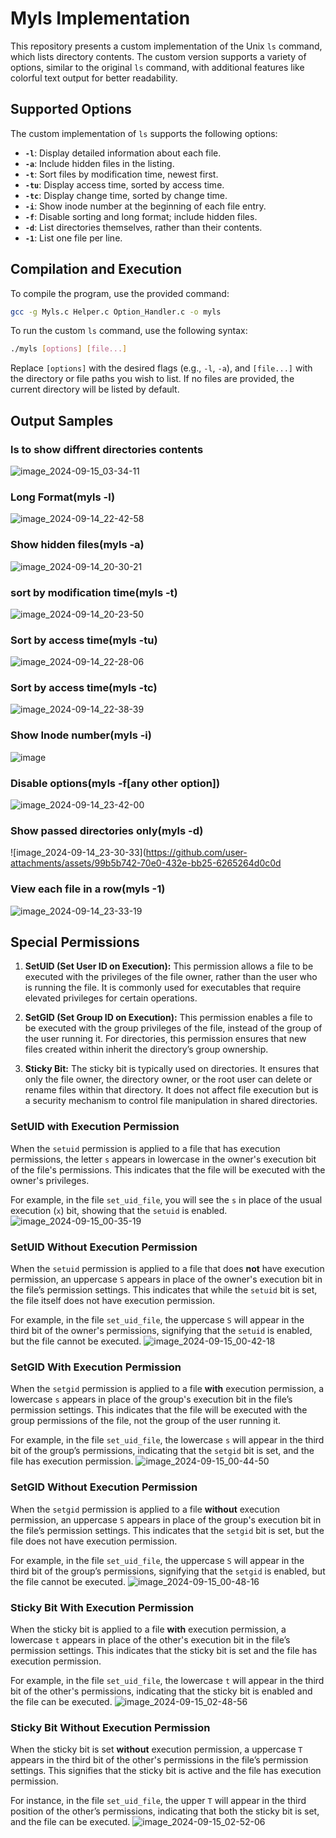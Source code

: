 # Myls Implementation

This repository presents a custom implementation of the Unix `ls` command, which lists directory contents. The custom version supports a variety of options, similar to the original `ls` command, with additional features like colorful text output for better readability.

## Supported Options

The custom implementation of `ls` supports the following options:

- **`-l`**: Display detailed information about each file.
- **`-a`**: Include hidden files in the listing.
- **`-t`**: Sort files by modification time, newest first.
- **`-tu`**: Display access time, sorted by access time.
- **`-tc`**: Display change time, sorted by change time.
- **`-i`**: Show inode number at the beginning of each file entry.
- **`-f`**: Disable sorting and long format; include hidden files.
- **`-d`**: List directories themselves, rather than their contents.
- **`-1`**: List one file per line.



## Compilation and Execution

To compile the program, use the provided command:

```bash
gcc -g Myls.c Helper.c Option_Handler.c -o myls
```

To run the custom `ls` command, use the following syntax:

```bash
./myls [options] [file...]
```

Replace `[options]` with the desired flags (e.g., `-l`, `-a`), and `[file...]` with the directory or file paths you wish to list. If no files are provided, the current directory will be listed by default.



## Output Samples

### ls to show diffrent directories contents
![image_2024-09-15_03-34-11](https://github.com/user-attachments/assets/b3dd6fc5-5922-47cd-a23b-59f882337d59)

### Long Format(myls -l)
![image_2024-09-14_22-42-58](https://github.com/user-attachments/assets/8b954de7-b538-4b22-88fd-78e153d57db9)

### Show hidden files(myls -a)
![image_2024-09-14_20-30-21](https://github.com/user-attachments/assets/69e297fc-1973-4548-978d-5fb7d5c56af4)

### sort by modification time(myls -t)
![image_2024-09-14_20-23-50](https://github.com/user-attachments/assets/7cc864b5-4374-46f8-8bc2-0d46a4f9b0d1)

### Sort by access time(myls -tu)
![image_2024-09-14_22-28-06](https://github.com/user-attachments/assets/c8a27c23-a8fd-456c-be17-05313ebaece3)

### Sort by access time(myls -tc)
![image_2024-09-14_22-38-39](https://github.com/user-attachments/assets/9f17fcd9-6287-4dbb-94dc-ac1591d177c9)

### Show Inode number(myls -i)
![image](https://github.com/user-attachments/assets/99747fa6-9b77-4925-b9b3-4ce211f4f992)

### Disable options(myls -f[any other option])
![image_2024-09-14_23-42-00](https://github.com/user-attachments/assets/4ea03f6e-cc51-4071-89d0-abf75ac075a1)

### Show passed directories only(myls -d)
![image_2024-09-14_23-30-33](https://github.com/user-attachments/assets/99b5b742-70e0-432e-bb25-6265264d0c0d

### View each file in a row(myls -1)
![image_2024-09-14_23-33-19](https://github.com/user-attachments/assets/96def46a-d9d7-49f1-8606-21c69572c12c)


## Special Permissions

1. **SetUID (Set User ID on Execution):**
   This permission allows a file to be executed with the privileges of the file owner, rather than the user who is running the file. It is commonly used for executables that require elevated privileges for certain operations.

2. **SetGID (Set Group ID on Execution):**
   This permission enables a file to be executed with the group privileges of the file, instead of the group of the user running it. For directories, this permission ensures that new files created within inherit the directory’s group ownership.

3. **Sticky Bit:**
   The sticky bit is typically used on directories. It ensures that only the file owner, the directory owner, or the root user can delete or rename files within that directory. It does not affect file execution but is a security mechanism to control file manipulation in shared directories.


### SetUID with Execution Permission

When the `setuid` permission is applied to a file that has execution permissions, the letter `s` appears in lowercase in the owner's execution bit of the file's permissions. This indicates that the file will be executed with the owner's privileges. 

For example, in the file `set_uid_file`, you will see the `s` in place of the usual execution (`x`) bit, showing that the `setuid` is enabled.
![image_2024-09-15_00-35-19](https://github.com/user-attachments/assets/fa94d6e0-8e3d-4b58-8a72-9957d5eaa3e4)



### SetUID Without Execution Permission

When the `setuid` permission is applied to a file that does **not** have execution permission, an uppercase `S` appears in place of the owner's execution bit in the file’s permission settings. This indicates that while the `setuid` bit is set, the file itself does not have execution permission.

For example, in the file `set_uid_file`, the uppercase `S` will appear in the third bit of the owner's permissions, signifying that the `setuid` is enabled, but the file cannot be executed.
![image_2024-09-15_00-42-18](https://github.com/user-attachments/assets/6938f41a-180e-465c-9f35-16578ec88569)



### SetGID With Execution Permission

When the `setgid` permission is applied to a file **with** execution permission, a lowercase `s` appears in place of the group's execution bit in the file’s permission settings. This indicates that the file will be executed with the group permissions of the file, not the group of the user running it.

For example, in the file `set_uid_file`, the lowercase `s` will appear in the third bit of the group’s permissions, indicating that the `setgid` bit is set, and the file has execution permission.
![image_2024-09-15_00-44-50](https://github.com/user-attachments/assets/7e0a1ce7-608d-458a-8dd1-b91b43a32da6)


### SetGID Without Execution Permission

When the `setgid` permission is applied to a file **without** execution permission, an uppercase `S` appears in place of the group's execution bit in the file’s permission settings. This indicates that the `setgid` bit is set, but the file does not have execution permission.

For example, in the file `set_uid_file`, the uppercase `S` will appear in the third bit of the group’s permissions, signifying that the `setgid` is enabled, but the file cannot be executed.
![image_2024-09-15_00-48-16](https://github.com/user-attachments/assets/ed6208a6-bc04-470c-8a1c-14fa1f8a4827)


### Sticky Bit With Execution Permission

When the sticky bit is applied to a file **with** execution permission, a lowercase `t` appears in place of the other's execution bit in the file’s permission settings. This indicates that the sticky bit is set and the file has execution permission.

For example, in the file `set_uid_file`, the lowercase `t` will appear in the third bit of the other's permissions, indicating that the sticky bit is enabled and the file can be executed.
![image_2024-09-15_02-48-56](https://github.com/user-attachments/assets/9ddfdc7d-65e8-4f5f-ae34-3bf6847501d8)


### Sticky Bit Without Execution Permission

When the sticky bit is set **without** execution permission, a uppercase `T` appears in the third bit of the other's permissions in the file’s permission settings. This signifies that the sticky bit is active and the file has execution permission.

For instance, in the file `set_uid_file`, the upper `T` will appear in the third position of the other’s permissions, indicating that both the sticky bit is set, and the file can be executed.
![image_2024-09-15_02-52-06](https://github.com/user-attachments/assets/32948287-7c5a-4b05-91d6-ecac0fe320e4)



